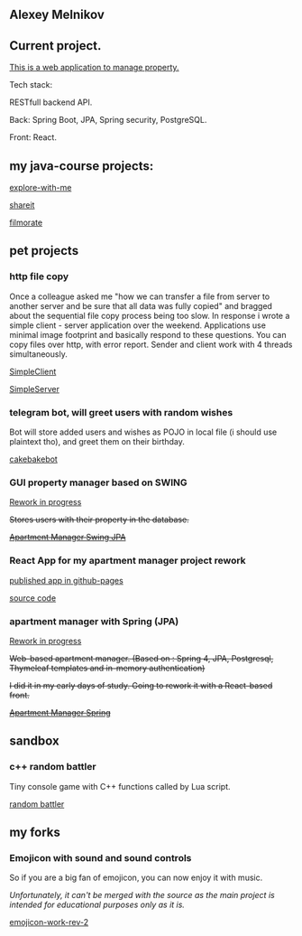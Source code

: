 ## Alexey Melnikov

## Current project.
  [This is a web application to manage property.](https://github.com/unstablecookie/aptMgrSpringReact)
  
  Tech stack:
  
  RESTfull backend API.
  
  Back: Spring Boot, JPA, Spring security, PostgreSQL.
  
  Front: React.


## my java-course projects:

[explore-with-me](https://github.com/unstablecookie/java-explore-with-me)

[shareit](https://github.com/unstablecookie/java-shareit)

[filmorate](https://github.com/unstablecookie/java-filmorate)


## pet projects

### http file copy

  Once a colleague asked me "how we can transfer a file from server to another server and be sure that all data was fully copied" and bragged about the sequential file copy process being too slow.
  In response i wrote a simple client - server application over the weekend. Applications use minimal image footprint and basically respond to these questions.
  You can copy files over http, with error report.
  Sender and client work with 4 threads simultaneously.
  
  [SimpleClient](https://github.com/unstablecookie/SimpleClient)
  
  [SimpleServer](https://github.com/unstablecookie/SimpleServer)


### telegram bot, will greet users with random wishes

  Bot will store added users and wishes as POJO in local file (i should use plaintext tho), and greet them on their birthday.
  
  [cakebakebot](https://github.com/unstablecookie/cakebakebot)


### GUI property manager based on SWING
  [Rework in progress](https://github.com/unstablecookie/aptMgrSpringReact)

  ~~Stores users with their property in the database.~~
  
  ~~[Apartment Manager Swing JPA](https://github.com/unstablecookie/ApartmentManagerSwingJPA)~~


### React App for my apartment manager project rework

  [published app in github-pages](https://unstablecookie.github.io/basichouseplanner/)
  
  [source code](https://github.com/unstablecookie/basichouseplanner)


### apartment manager with Spring (JPA)
  [Rework in progress](https://github.com/unstablecookie/aptMgrSpringReact)
  
  ~~Web-based apartment manager. (Based on : Spring 4, JPA, Postgresql, Thymeleaf templates and in-memory authentication)~~
  
  ~~I did it in my early days of study. Going to rework it with a React-based front.~~
  
  ~~[Apartment Manager Spring](https://github.com/unstablecookie/ApartmentManagerSpring)~~


## sandbox

### c++ random battler

  Tiny console game with C++ functions called by Lua script.

  [random battler](https://github.com/unstablecookie/randombattler)



## my forks

### Emojicon with sound and sound controls

So if you are a big fan of emojicon, you can now enjoy it with music.

*Unfortunately, it can't be merged with the source as the main project is intended for educational purposes only as it is.*

[emojicon-work-rev-2](https://github.com/unstablecookie/emojicon-work-rev-2)




<!--
**unstablecookie/unstablecookie** is a ✨ _special_ ✨ repository because its `README.md` (this file) appears on your GitHub profile.

Here are some ideas to get you started:

- 🔭 I’m currently working on ...
- 🌱 I’m currently learning ...
- 👯 I’m looking to collaborate on ...
- 🤔 I’m looking for help with ...
- 💬 Ask me about ...
- 📫 How to reach me: ...
- 😄 Pronouns: ...
- ⚡ Fun fact: ...
-->
